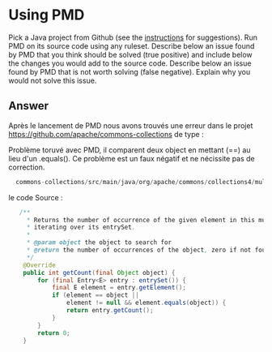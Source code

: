 # Using PMD

Pick a Java project from Github (see the [instructions](../sujet.md) for suggestions). Run PMD on its source code using any ruleset. Describe below an issue found by PMD that you think should be solved (true positive) and include below the changes you would add to the source code. Describe below an issue found by PMD that is not worth solving (false negative). Explain why you would not solve this issue.

## Answer

Après le lancement de PMD nous avons trouvés une erreur dans le projet https://github.com/apache/commons-collections de type : 




Problème  toruvé avec PMD, il comparent deux object en mettant (==) au lieu d'un .equals(). Ce problème est un faux négatif et ne nécissite pas de correction. 
```java
  commons-collections/src/main/java/org/apache/commons/collections4/multiset/AbstractMultiSet.java:77:	CompareObjectsWithEquals:	Use equals() to compare object  references.
``` 
le code Source : 
```java
   /**
     * Returns the number of occurrence of the given element in this multiset by
     * iterating over its entrySet.
     *
     * @param object the object to search for
     * @return the number of occurrences of the object, zero if not found
     */
    @Override
    public int getCount(final Object object) {
        for (final Entry<E> entry : entrySet()) {
            final E element = entry.getElement();
            if (element == object ||
                element != null && element.equals(object)) {
                return entry.getCount();
            }
        }
        return 0;
    }
``` 
